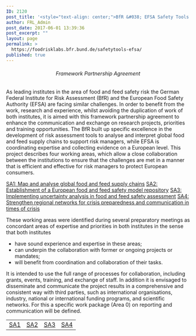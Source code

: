 ```yaml
---
ID: 2120
post_title: '<style="text-align: center;">BfR &#038; EFSA Safety Tools'
author: FRL_Admin
post_date: 2017-06-01 13:39:36
post_excerpt: ""
layout: page
permalink: >
  https://foodrisklabs.bfr.bund.de/safetytools-efsa/
published: true
---
```

<h6 style="text-align: center;">Framework Partnership Agreement</h6>
As leading institutes in the area of food and feed safety risk the German Federal Institute for Risk Assessment (BfR) and the European Food Safety Authority (EFSA) are facing similar challenges. In order to benefit from the work, research and experience, whilst avoiding the duplication of work of both institutes, it is aimed with this framework partnership agreement to enhance the communication and exchange on research projects, priorities and training opportunities.
The BfR built up specific excellence in the development of risk assessment tools to analyse and interpret global food and feed supply chains to support risk managers, while EFSA is coordinating expertise and collecting evidence on a European level.
This project describes four working areas, which allow a close collaboration between the institutions to ensure that the challenges are met in a manner that is efficient and effective for risk managers to protect European consumers.

<a href="https://foodrisklabs.bfr.bund.de/safetytools-efsa-sa1/">SA1: Map and analyse global food and feed supply chains</a>
<a href="https://foodrisklabs.bfr.bund.de/sa2/">SA2: Establishment of a European food and feed safety model repository</a>
<a href="https://foodrisklabs.bfr.bund.de/sa3/">SA3: Implementing uncertainty analysis in food and feed safety assessment</a>
<a href="https://foodrisklabs.bfr.bund.de/sa4/">SA4: Strengthen regional networks for crisis preparedness and communication in times of crisis</a>

These working areas were identified during several preparatory meetings as concordant areas of expertise and priorities in both institutes in the sense that both institutes

<ul>
 	<li>have sound experience and expertise in these areas;</li>
 	<li>can underpin the collaboration with former or ongoing projects or mandates;</li>
 	<li>will benefit from coordination and collaboration of their tasks.</li>
</ul>
It is intended to use the full range of processes for collaboration, including grants, events, training, and exchange of staff.
In addition it is envisaged to disseminate and communicate the project results in a comprehensive and consistent way with third parties, such as international organisations, industry, national or international funding programs, and scientific networks. For this a specific work package (Area 0) on reporting and communication will be defined.
<table style="height: 45px;" width="658">
<tbody>
<tr>
<td style="text-align: center;"><a href="https://foodrisklabs.bfr.bund.de/safetytools-efsa-sa1/">SA1</a></td>
<td style="text-align: center;"><a href="https://foodrisklabs.bfr.bund.de/sa2/">SA2</a></td>
<td style="text-align: center;"><a href="https://foodrisklabs.bfr.bund.de/sa3/">SA3</a></td>
<td style="text-align: center;"><a href="https://foodrisklabs.bfr.bund.de/sa4/">SA4</a></td>
</tr>
</tbody>
</table>